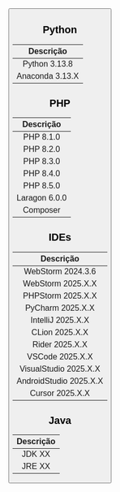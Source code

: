 <script setup>
  import Button from "/components/Button.vue";
</script>

<Button URL="#1" type="SDK" name="Python" />

## Python

|    Descrição    |
|:---------------:|
|  Python 3.13.8  |
| Anaconda 3.13.X |

## PHP

|   Descrição   |
|:-------------:|
|   PHP 8.1.0   | 
|   PHP 8.2.0   |
|   PHP 8.3.0   |
|   PHP 8.4.0   |
|   PHP 8.5.0   |
| Laragon 6.0.0 | 
|   Composer    |

## IDEs

|       Descrição        |
|:----------------------:|
|   WebStorm 2024.3.6    |
|   WebStorm 2025.X.X    |
|   PHPStorm 2025.X.X    |
|    PyCharm 2025.X.X    |
|   IntelliJ 2025.X.X    |
|     CLion 2025.X.X     |
|     Rider 2025.X.X     |
|    VSCode 2025.X.X     |
| VisualStudio 2025.X.X  |
| AndroidStudio 2025.X.X |
|    Cursor 2025.X.X     |

## Java

| Descrição |
|:---------:|
|  JDK XX   |
|  JRE XX   |